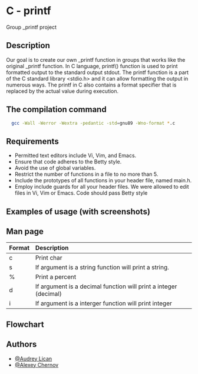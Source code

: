 # C - printf

Group _printf project


## Description
Our goal is to create our own _printf function in groups that works like the original _printf function.
In C language, printf() function is used to print formatted output to the standard output stdout.  The printf function is a part of the C standard library <stdio.h> and it can allow formatting the output in numerous ways. The printf in C also contains a format specifier that is replaced by the actual value during execution.
## The compilation command
```bash
  gcc -Wall -Werror -Wextra -pedantic -std=gnu89 -Wno-format *.c
```
## Requirements
- Permitted text editors include Vi, Vim, and Emacs.
- Ensure that code adheres to the Betty style.
- Avoid the use of global variables.
- Restrict the number of functions in a file to no more than 5.
- Include the prototypes of all functions in your header file, named main.h. 
- Employ include guards for all your header files.
We were allowed to edit files in Vi, Vim or Emacs. Code should pass Betty style
## Examples of usage (with screenshots)
## Man page

| Format     | Description                |
| :------- | :------------------------- |
| c | Print char |
| s | If argument is a string function will print a string. |
| % | Print a percent |
| d | If argument is a decimal function will print a integer (decimal) |
| i | If argument is a interger function will print integer |
##  Flowchart
## Authors

- [@Audrey Lican](https://github.com/AudreyLican)
- [@Alexey Chernov](https://github.com/alexeychern0v?tab=repositories)
